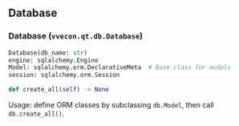 ## Database

### Database (`vvecon.qt.db.Database`)
```python
Database(db_name: str)
engine: sqlalchemy.Engine
Model: sqlalchemy.orm.DeclarativeMeta  # Base class for models
session: sqlalchemy.orm.Session

def create_all(self) -> None
```

Usage: define ORM classes by subclassing `db.Model`, then call `db.create_all()`.


